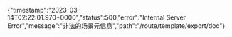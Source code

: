 {"timestamp":"2023-03-14T02:22:01.970+0000","status":500,"error":"Internal Server Error","message":"非法的场景元信息","path":"/route/template/export/doc"}